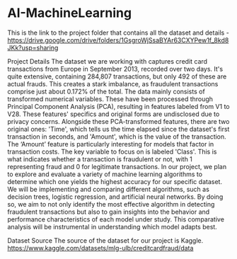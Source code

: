 # AI-MachineLearning 
This is the link to the project folder that contains all the dataset and details -https://drive.google.com/drive/folders/1GsgroWjSsaBYAr63CXYPew1f_8kd8JKk?usp=sharing

Project Details
The dataset we are working with captures credit card transactions from Europe in September 2013, recorded over two days. It's quite extensive, containing 284,807 transactions, but only 492 of these are actual frauds. This creates a stark imbalance, as fraudulent transactions comprise just about 0.172% of the total.
The data mainly consists of transformed numerical variables. These have been processed through Principal Component Analysis (PCA), resulting in features labeled from V1 to V28. These features' specifics and original forms are undisclosed due to privacy concerns. Alongside these PCA-transformed features, there are two original ones: 'Time', which tells us the time elapsed since the dataset's first transaction in seconds, and 'Amount', which is the value of the transaction. The ‘Amount’ feature is particularly interesting for models that factor in transaction costs.
The key variable to focus on is labeled 'Class'. This is what indicates whether a transaction is fraudulent or not, with 1 representing fraud and 0 for legitimate transactions.
In our project, we plan to explore and evaluate a variety of machine learning algorithms to determine which one yields the highest accuracy for our specific dataset. We will be implementing and comparing different algorithms, such as decision trees, logistic regression, and artificial neural networks. By doing so, we aim to not only identify the most effective algorithm in detecting fraudulent transactions but also to gain insights into the behavior and performance characteristics of each model under study. This comparative analysis will be instrumental in understanding which model adapts best.

Dataset Source
The source of the dataset for our project is Kaggle.
https://www.kaggle.com/datasets/mlg-ulb/creditcardfraud/data
